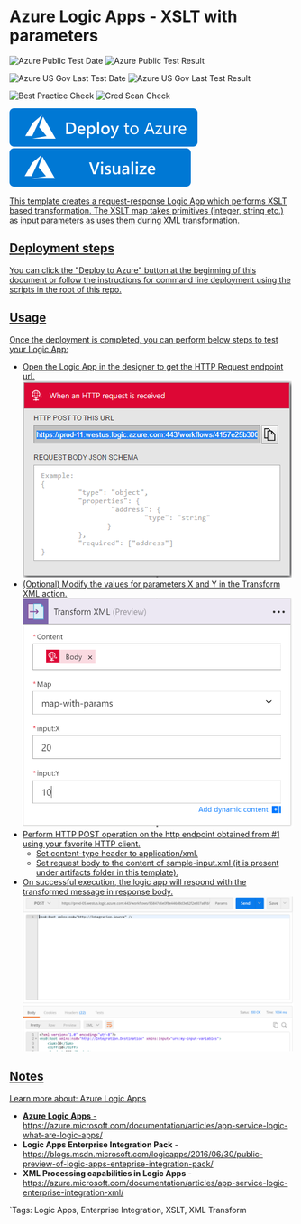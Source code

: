 # Azure Logic Apps - XSLT with parameters

![Azure Public Test Date](https://azurequickstartsservice.blob.core.windows.net/badges/201-logic-app-xslt-with-params/PublicLastTestDate.svg)
![Azure Public Test Result](https://azurequickstartsservice.blob.core.windows.net/badges/201-logic-app-xslt-with-params/PublicDeployment.svg)

![Azure US Gov Last Test Date](https://azurequickstartsservice.blob.core.windows.net/badges/201-logic-app-xslt-with-params/FairfaxLastTestDate.svg)
![Azure US Gov Last Test Result](https://azurequickstartsservice.blob.core.windows.net/badges/201-logic-app-xslt-with-params/FairfaxDeployment.svg)

![Best Practice Check](https://azurequickstartsservice.blob.core.windows.net/badges/201-logic-app-xslt-with-params/BestPracticeResult.svg)
![Cred Scan Check](https://azurequickstartsservice.blob.core.windows.net/badges/201-logic-app-xslt-with-params/CredScanResult.svg)

[![Deploy To Azure](https://raw.githubusercontent.com/Azure/azure-quickstart-templates/master/1-CONTRIBUTION-GUIDE/images/deploytoazure.svg?sanitize=true)]("https://portal.azure.com/#create/Microsoft.Template/uri/https%3A%2F%2Fraw.githubusercontent.com%2FAzure%2Fazure-quickstart-templates%2Fmaster%2F201-logic-app-xslt-with-params%2Fazuredeploy.json")
[![Visualize](https://raw.githubusercontent.com/Azure/azure-quickstart-templates/master/1-CONTRIBUTION-GUIDE/images/visualizebutton.svg?sanitize=true)]("http://armviz.io/#/?load=https%3A%2F%2Fraw.githubusercontent.com%2FAzure%2Fazure-quickstart-templates%2Fmaster%2F201-logic-app-xslt-with-params%2Fazuredeploy.json")

<a href="http://armviz.io/#/?load=https%3A%2F%2Fraw.githubusercontent.com%2FAzure%2Fazure-quickstart-templates%2Fmaster%2F201-logic-app-with-params%2Fazuredeploy.json" target="_blank">

This template creates a request-response Logic App which performs XSLT based
transformation. The XSLT map takes primitives (integer, string etc.) as input
parameters as uses them during XML transformation.

## Deployment steps

You can click the "Deploy to Azure" button at the beginning of this document or
follow the instructions for command line deployment using the scripts in the
root of this repo.

## Usage

Once the deployment is completed, you can perform below steps to test your Logic
App:

- Open the Logic App in the designer to get the HTTP Request endpoint url.
  ![Image of HTTP request trigger](https://raw.githubusercontent.com/Azure/azure-quickstart-templates/master/201-logic-app-xslt-with-params/images/http-request-trigger.png "HTTP request trigger")
- (Optional) Modify the values for parameters X and Y in the Transform XML
  action.
  ![Image of Transform XML action](https://raw.githubusercontent.com/Azure/azure-quickstart-templates/master/201-logic-app-xslt-with-params/images/transform-xml-action.png "Transform XML action")
- Perform HTTP POST operation on the http endpoint obtained from #1 using your
  favorite HTTP client.
  - Set content-type header to application/xml.
  - Set request body to the content of sample-input.xml (it is present under
    artifacts folder in this template).
- On successful execution, the logic app will respond with the transformed
  message in response body.
  ![Image of sample request-response](https://raw.githubusercontent.com/Azure/azure-quickstart-templates/master/201-logic-app-xslt-with-params/images/request-response.png "Sample request-response")

## Notes

Learn more about: Azure Logic Apps

- **Azure Logic Apps** -
  https://azure.microsoft.com/documentation/articles/app-service-logic-what-are-logic-apps/
- **Logic Apps Enterprise Integration Pack** -
  https://blogs.msdn.microsoft.com/logicapps/2016/06/30/public-preview-of-logic-apps-enteprise-integration-pack/
- **XML Processing capabilities in Logic Apps** -
  https://azure.microsoft.com/documentation/articles/app-service-logic-enterprise-integration-xml/

`Tags: Logic Apps, Enterprise Integration, XSLT, XML Transform
